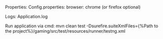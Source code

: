 Properties: 
Config.properties: browser: chrome (or firefox optional) 

Logs:
Application.log

Run application via cmd: 
mvn clean test -Dsurefire.suiteXmlFiles={%Path to the project%}/gaming/src/test/resources/runner/testng.xml
